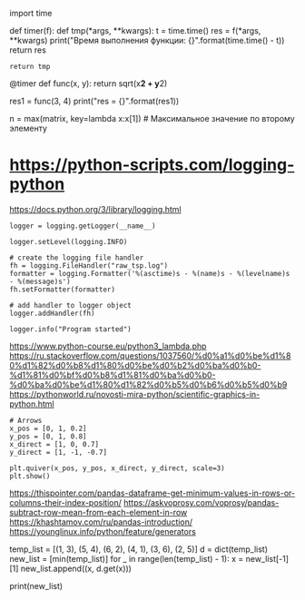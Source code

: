 
import time

def timer(f):
    def tmp(*args, **kwargs):
        t = time.time()
        res = f(*args, **kwargs)
        print("Время выполнения функции: {}".format(time.time() - t))
        return res

    return tmp


@timer
def func(x, y):
    return sqrt(x**2 + y**2)


res1 = func(3, 4)
print("res = {}".format(res1))


n = max(matrix, key=lambda x:x[1]) # Максимальное значение по второму элементу

# https://python-scripts.com/logging-python
https://docs.python.org/3/library/logging.html

    logger = logging.getLogger(__name__)

    logger.setLevel(logging.INFO)

    # create the logging file handler
    fh = logging.FileHandler("raw_tsp.log")
    formatter = logging.Formatter('%(asctime)s - %(name)s - %(levelname)s - %(message)s')
    fh.setFormatter(formatter)

    # add handler to logger object
    logger.addHandler(fh)

    logger.info("Program started")

https://www.python-course.eu/python3_lambda.php
https://ru.stackoverflow.com/questions/1037560/%d0%a1%d0%be%d1%80%d1%82%d0%b8%d1%80%d0%be%d0%b2%d0%ba%d0%b0-%d1%81%d0%bf%d0%b8%d1%81%d0%ba%d0%b0-%d0%ba%d0%be%d1%80%d1%82%d0%b5%d0%b6%d0%b5%d0%b9
https://pythonworld.ru/novosti-mira-python/scientific-graphics-in-python.html

    # Arrows
    x_pos = [0, 1, 0.2]
    y_pos = [0, 1, 0.8]
    x_direct = [1, 0, 0.7]
    y_direct = [1, -1, -0.7]

    plt.quiver(x_pos, y_pos, x_direct, y_direct, scale=3)
    plt.show()

https://thispointer.com/pandas-dataframe-get-minimum-values-in-rows-or-columns-their-index-position/
https://askvoprosy.com/voprosy/pandas-subtract-row-mean-from-each-element-in-row
https://khashtamov.com/ru/pandas-introduction/
https://younglinux.info/python/feature/generators

temp_list = [(1, 3), (5, 4), (6, 2), (4, 1), (3, 6), (2, 5)]
d = dict(temp_list)
new_list = [min(temp_list)]
for _ in range(len(temp_list) - 1):
    x = new_list[-1][1]
    new_list.append((x, d.get(x)))

print(new_list)


